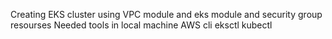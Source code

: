 Creating EKS cluster using VPC module and eks module and security group resourses 
Needed tools in local machine 
AWS cli
eksctl
kubectl 
